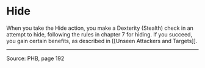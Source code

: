 # Hide

When you take the Hide action, you make a Dexterity (Stealth) check in an attempt to hide, following the rules in chapter 7 for hiding. If you succeed, you gain certain benefits, as described in  [[Unseen Attackers and Targets]].

---
Source: PHB, page 192